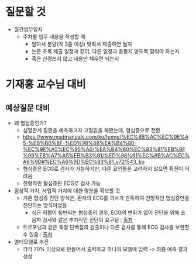 # 질문할 것
- 월간업무일지
	- 주차별 업무 내용을 작성할 때
		- 알아서 분량(각 3줄 이상) 맞춰서 제출하면 될지
		- 논문 초록 제출 일정과 같이, 다른 일정과 충돌지 않도록 맞춰야 하는지
		- 혹은 신경쓰지 않고 내용만 채우면 되는지
# 기재홍 교수님 대비
## 예상질문 대비
- 왜 협심증인가?
	- 심혈관계 질환을 예측하고자 고혈압을 해봤는데, 협심증으로 전환
	- https://www.msdmanuals.com/ko/home/%EC%8B%AC%EC%9E%A5-%EB%B0%8F-%ED%98%88%EA%B4%80-%EC%9E%A5%EC%95%A0/%EA%B4%80%EC%83%81%EB%8F%99%EB%A7%A5%EB%B3%91/%ED%98%91%EC%8B%AC%EC%A6%9D#%EC%A6%9D%EC%83%81_v721543_ko
	- 협심증은 ECG로 검사가 가능하지만, 다른 요인들을 고려하지 않으면 확진이 어려움
	- 전형적인 협심증만 ECG로 검사 가능
- 임상적 가치, 사업적 가치에 대한 명분을 확보할 것
	- 기존 협심증 진단 방식은, 환자의 ECG를 의사가 판독하여 전형적인 협심증만을 진단하는 방식이었음
		- 심근 허혈이 동반되는 협심증의 경우, ECG의 변화가 없어 진단을 위해 초음파 검사와 같은 추가적인 진단이 요구됨 : [출처](https://pubmed.ncbi.nlm.nih.gov/3142391/)
	- 트로포닌과 같은 특정 단백질의 검출이나 다른 검사를 통해 ECG 검사를 보완할 수 있음 : [출처](https://watermark.silverchair.com/344.pdf?token=AQECAHi208BE49Ooan9kkhW_Ercy7Dm3ZL_9Cf3qfKAc485ysgAAA4QwggOABgkqhkiG9w0BBwagggNxMIIDbQIBADCCA2YGCSqGSIb3DQEHATAeBglghkgBZQMEAS4wEQQMaQzhQDplXwPFUaf8AgEQgIIDN1S3z313AQxRZqTsNQJBvEOplgZfhiAh2kt58XOYYk36X979clH2-kUD_sdEZw6KPSP3gutlDS7lScWAuT3NdVbfFDdxFQkWT-F8usATvDuK0OdwyVCllpmpySDC9kiVX8nxQlchdK6bt3PrxWpHphaf6MiWHC4NcveZEMayBhRYE6onMVnwC44FEOOSVbnuL9XzSfMKcOM4buSddLwZlQ0LiJeQB36SrWY7Oo9fsCv0cM7j2DG61JYKXjh3nOsXRX6VGcPDTIMahLl_58Y6Rjf68NELz7CXo_ewT1pFEdDl4iIzuEV8Hrrvk9ADzzK77LOfxbB8gPGLlI9SEpHHyNGAnj8kr9FEUuZYJhKbZF4k_Xw6kMmrhdqsuNIkSPYMAWolFJpa8uIRBv3vt_Nf8PIbO178qqSfeZoSxftxtRzyQgS3sQV0MvIaNZiXEwvHN1vlgIA9GMAAhy2WJXXQqvMiPYaNSqqMvg4lfyC27dbmkLXbxnFIs3YSYZWmffmDoLGomZaF_hPWhexYSXWwehJfZ5luqaV6XvXmzT6xxynAITUj2euidmm0lsBHPjzFp1ktbBPq-lHH-m_Zx4tZGikpJB0FiuDRFLI4gXOr_dPYkokkyMhwsXI0cG6laos94LsCyKqoQFegHPxIHx53YYBnruzL31e8wTWEYnuvmmwS4aclQVZNBdHMGZHefbA5mKV7fFxuZ-D0flC_y3g5D0uhn7Zc-rWvD2YjtI4J4rMYQ9Qy7Xo3G0-Km2F29381EXrJFi7qh6ohYvLmQVrsdlMuiR2zAliIDTnLWD398Ey0G-36cfGkbdyj9abuIjngxOO7SlNP19N-YGLyAcu_rO34UQ1vVBOutUsvoQXZFpiK3hmI8poCG969iOesutgS5ztNdktbwcaAGA-excuXBvNvcZkLJ9MTf_k75WNZgONRP2j4YUUyQei0Mpqgm-txjXPjnyDeNJRPbUE-k-mWaqHHZHO9BkaRBTREEj2TTK25vyfstWSDgZWLc_lTvJWAzZdt3b1ucZ4rizKbWqlc4cahrH09TMOijQOJGym_gHSQyaricUfirT-9LkKt-VqMmyv3BSn2sBU)
- 멀티모델로 추진
	- 각각 70% 이상으로 만들어서 출력하고 하나의 모델에 입력 -> 최종 예측 결과 생성
